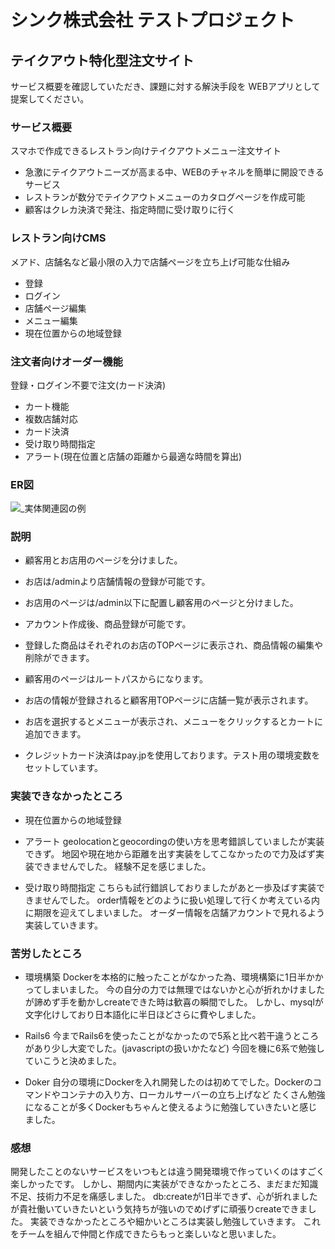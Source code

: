 # シンク株式会社 テストプロジェクト

## テイクアウト特化型注文サイト

サービス概要を確認していただき、課題に対する解決手段を
WEBアプリとして提案してください。

### サービス概要
スマホで作成できるレストラン向けテイクアウトメニュー注文サイト
- 急激にテイクアウトニーズが高まる中、WEBのチャネルを簡単に開設できるサービス
- レストランが数分でテイクアウトメニューのカタログページを作成可能
- 顧客はクレカ決済で発注、指定時間に受け取りに行く

### レストラン向けCMS
メアド、店舗名など最小限の入力で店舗ページを立ち上げ可能な仕組み

- 登録
- ログイン
- 店舗ページ編集
- メニュー編集
- 現在位置からの地域登録

### 注文者向けオーダー機能
登録・ログイン不要で注文(カード決済)

- カート機能
- 複数店舗対応
- カード決済
- 受け取り時間指定
- アラート(現在位置と店舗の距離から最適な時間を算出)

### ER図
![_実体関連図の例](/uploads/782ddb796ad6f249ff1b1153b6435587/_実体関連図の例.jpeg)

### 説明

- 顧客用とお店用のページを分けました。
- お店は/adminより店舗情報の登録が可能です。
- お店用のページは/admin以下に配置し顧客用のページと分けました。
- アカウント作成後、商品登録が可能です。
- 登録した商品はそれぞれのお店のTOPページに表示され、商品情報の編集や削除ができます。

- 顧客用のページはルートパスからになります。
- お店の情報が登録されると顧客用TOPページに店舗一覧が表示されます。
- お店を選択するとメニューが表示され、メニューをクリックするとカートに追加できます。
- クレジットカード決済はpay.jpを使用しております。テスト用の環境変数をセットしています。

### 実装できなかったところ
- 現在位置からの地域登録
- アラート
geolocationとgeocordingの使い方を思考錯誤していましたが実装できず。
地図や現在地から距離を出す実装をしてこなかったので力及ばず実装できませんでした。
経験不足を感じました。

- 受け取り時間指定
こちらも試行錯誤しておりましたがあと一歩及ばす実装できませんでした。
order情報をどのように扱い処理して行くか考えている内に期限を迎えてしまいました。
オーダー情報を店舗アカウントで見れるよう実装していきます。

### 苦労したところ
- 環境構築
Dockerを本格的に触ったことがなかった為、環境構築に1日半かかってしまいました。
今の自分の力では無理ではないかと心が折れかけましたが諦めず手を動かしcreateできた時は歓喜の瞬間でした。
しかし、mysqlが文字化けしており日本語化に半日ほどさらに費やしました。

- Rails6
今までRails6を使ったことがなかったので5系と比べ若干違うところがあり少し大変でした。(javascriptの扱いかたなど)
今回を機に6系で勉強していこうと決めました。

- Doker
自分の環境にDockerを入れ開発したのは初めてでした。Dockerのコマンドやコンテナの入り方、ローカルサーバーの立ち上げなど
たくさん勉強になることが多くDockerもちゃんと使えるように勉強していきたいと感じました。

### 感想
開発したことのないサービスをいつもとは違う開発環境で作っていくのはすごく楽しかったです。
しかし、期間内に実装ができなかったところ、まだまだ知識不足、技術力不足を痛感しました。
db:createが1日半できず、心が折れましたが貴社働いていきたいという気持ちが強いのでめげずに頑張りcreateできました。
実装できなかったところや細かいところは実装し勉強していきます。
これをチームを組んで仲間と作成できたらもっと楽しいなと思いました。
